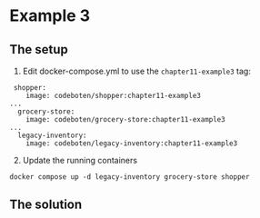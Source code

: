 # Example 3

## The setup

1. Edit docker-compose.yml to use the `chapter11-example3` tag:

```
 shopper:
    image: codeboten/shopper:chapter11-example3
...
  grocery-store:
    image: codeboten/grocery-store:chapter11-example3
...
  legacy-inventory:
    image: codeboten/legacy-inventory:chapter11-example3
```

2. Update the running containers

```
docker compose up -d legacy-inventory grocery-store shopper
```

## The solution
